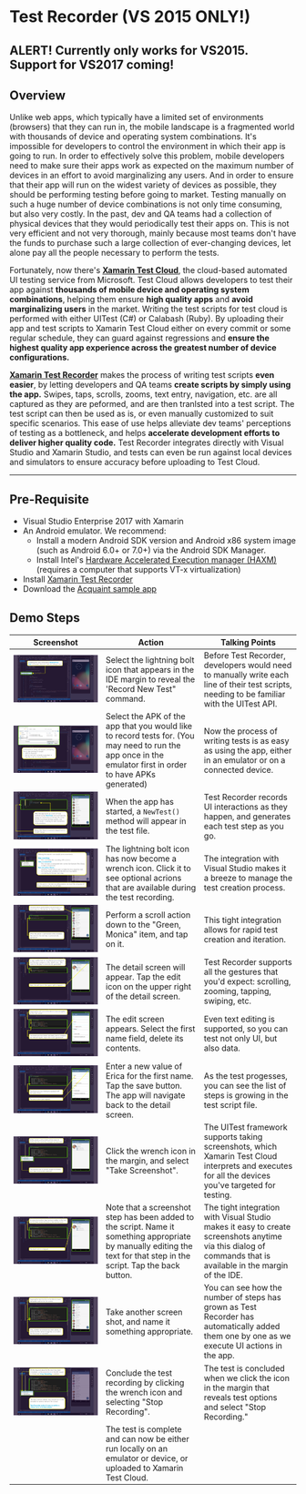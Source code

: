 # Test Recorder (VS 2015 ONLY!)

## **ALERT! Currently only works for VS2015. Support for VS2017 coming!**

## Overview
Unlike web apps, which typically have a limited set of environments (browsers) that they can run in, the mobile landscape is a fragmented world with thousands of device and operating system combinations. It's impossible for developers to control the environment in which their app is going to run. In order to effectively solve this problem, mobile developers need to make sure their apps work as expected on the maximum number of devices in an effort to avoid marginalizing any users. And in order to ensure that their app will run on the widest variety of devices as possible, they should be performing testing before going to market. Testing manually on such a huge number of device combinations is not only time consuming, but also very costly. In the past, dev and QA teams had a collection of physical devices that they would periodically test their apps on. This is not very efficient and not very thorough, mainly because most teams don't have the funds to purchase such a large collection of ever-changing devices, let alone pay all the people necessary to perform the tests.

Fortunately, now there's **[Xamarin Test Cloud](https://www.xamarin.com/test-cloud)**, the cloud-based automated UI testing service from Microsoft. Test Cloud allows developers to test their app against **thousands of mobile device and operating system combinations**, helping them ensure **high quality apps** and **avoid marginalizing users** in the market. Writing the test scripts for test cloud is performed with either UITest (C#) or Calabash (Ruby). By uploading their app and test scripts to Xamarin Test Cloud either on every commit or some regular schedule, they can guard against regressions and **ensure the highest quality app experience across the greatest number of device configurations.**

**[Xamarin Test Recorder](https://www.xamarin.com/test-cloud/recorder)** makes the process of writing test scripts **even easier**, by letting developers and QA teams **create scripts by simply using the app.** Swipes, taps, scrolls, zooms, text entry, navigation, etc. are all captured as they are peformed, and are then tranlsted into a test script. The test script can then be used as is, or even manually customized to suit specific scenarios. This ease of use helps alleviate dev teams' perceptions of testing as a bottleneck, and helps **accelerate development efforts to deliver higher quality code.** Test Recorder integrates directly with Visual Studio and Xamarin Studio, and tests can even be run against local devices and simulators to ensure accuracy before uploading to Test Cloud.

-----
## Pre-Requisite
- Visual Studio Enterprise 2017 with Xamarin
- An Android emulator. We recommend:
    - Install a modern Android SDK version and Android x86 system image (such as Android 6.0+ or 7.0+) via the Android SDK Manager.
    - Install Intel's [Hardware Accelerated Execution manager (HAXM)](https://software.intel.com/en-us/android/articles/intel-hardware-accelerated-execution-manager) (requires a computer that supports VT-x virtualization)
- Install [Xamarin Test Recorder](https://www.xamarin.com/test-cloud/recorder)
- Download the [Acquaint sample app](https://github.com/xamarinhq/app-acquaint)

## Demo Steps
|Screenshot | Action| Talking Points
|------|---------------|--------------|
|<img src="./images/TestRecorder002.png" />|Select the lightning bolt icon that appears in the IDE margin to reveal the 'Record New Test" command.|Before Test Recorder, developers would need to manually write each line of their test scripts, needing to be familiar with the UITest API.|
|<img src="./images/TestRecorder003.png" />|Select the APK of the app that you would like to record tests for. (You may need to run the app once in the emulator first in order to have APKs generated)|Now the process of writing tests is as easy as using the app, either in an emulator or on a connected device.|
|<img src="./images/TestRecorder004.png" />|When the app has started, a `NewTest()` method will appear in the test file.|Test Recorder records UI interactions as they happen, and generates each test step as you go.
|<img src="./images/TestRecorder005.png" />|The lightning bolt icon has now become a wrench icon. Click it to see optional acrions that are available during the test recording.|The integration with Visual Studio makes it a breeze to manage the test creation process.|
|<img src="./images/TestRecorder006.png" />|Perform a scroll action down to the "Green, Monica" item, and tap on it.|This tight integration allows for rapid test creation and iteration.|
|<img src="./images/TestRecorder007.png" />|The detail screen will appear. Tap the edit icon on the upper right of the detail screen.|Test Recorder supports all the gestures that you'd expect: scrolling, zooming, tapping, swiping, etc.|
|<img src="./images/TestRecorder008.png" />|The edit screen appears. Select the first name field, delete its contents.|Even text editing is supported, so you can test not only UI, but also data.|
|<img src="./images/TestRecorder009.png" />|Enter a new value of Erica for the first name. Tap the save button. The app will navigate back to the detail screen.|As the test progesses, you can see the list of steps is growing in the test script file.|
|<img src="./images/TestRecorder011.png" />|Click the wrench icon in the margin, and select "Take Screenshot". |The UITest framework supports taking screenshots, which Xamarin Test Cloud interprets and executes for all the devices you've targeted for testing.|
|<img src="./images/TestRecorder012.png" />|Note that a screenshot step has been added to the script. Name it something appropriate by manually editing the text for that step in the script. Tap the back button.|The tight integration with Visual Studio makes it easy to create screenshots anytime via this dialog of commands that is available in the margin of the IDE.
|<img src="./images/TestRecorder013.png" />|Take another screen shot, and name it something appropriate.|You can see how the number of steps has grown as Test Recorder has automatically added them one by one as we execute UI actions in the app.|
|<img src="./images/TestRecorder014.png" />|Conclude the test recording by clicking the wrench icon and selecting "Stop Recording".|The test is concluded when we click the icon in the margin that reveals test options and select "Stop Recording."|
||The test is complete and can now be either run locally on an emulator or device, or uploaded to Xamarin Test Cloud.||
